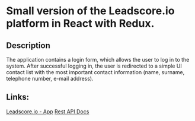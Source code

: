 # Small version of the Leadscore.io platform in React with Redux.

## Description

The application contains a login form, which allows the user to log in to the system.
After successful logging in, the user is redirected to a simple UI contact list with the most important contact information (name, surname, telephone number, e-mail address).

## Links:

[Leadscore.io - App](https://app-staging.leadscore.io)
[Rest API Docs](https://docs.interact.io)
